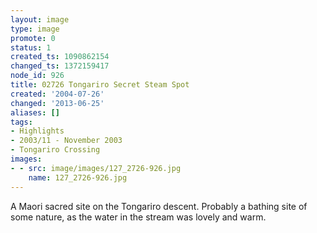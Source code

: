 ```yaml
---
layout: image
type: image
promote: 0
status: 1
created_ts: 1090862154
changed_ts: 1372159417
node_id: 926
title: 02726 Tongariro Secret Steam Spot
created: '2004-07-26'
changed: '2013-06-25'
aliases: []
tags:
- Highlights
- 2003/11 - November 2003
- Tongariro Crossing
images:
- - src: image/images/127_2726-926.jpg
    name: 127_2726-926.jpg
---
```

A Maori sacred site on the Tongariro descent.  Probably a bathing site of some nature, as the water in the stream was lovely and warm.
